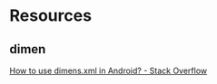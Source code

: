 # Resources
## dimen
[How to use dimens.xml in Android? - Stack Overflow](https://stackoverflow.com/questions/29128178/how-to-use-dimens-xml-in-android)